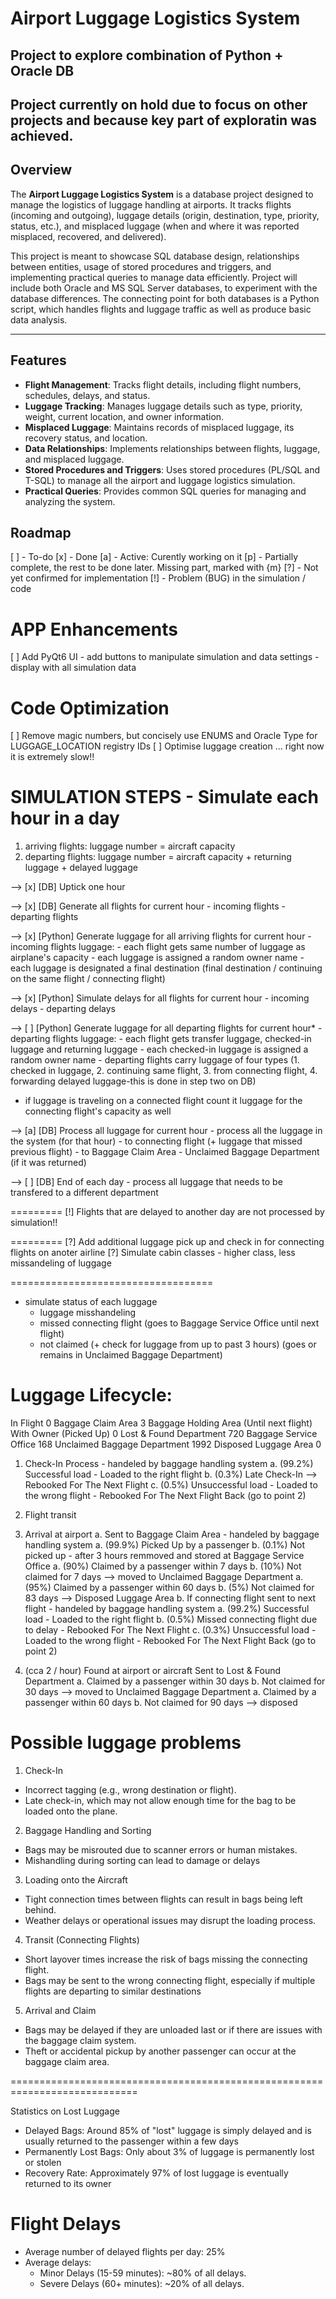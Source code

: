 # Airport Luggage Logistics System
## Project to explore combination of Python + Oracle DB
## Project currently on hold due to focus on other projects and because key part of exploratin was achieved.

## Overview

The **Airport Luggage Logistics System** is a database project designed to manage the logistics of luggage handling at airports. It tracks flights (incoming and outgoing), luggage details (origin, destination, type, priority, status, etc.), and misplaced luggage (when and where it was reported misplaced, recovered, and delivered). 

This project is meant to showcase SQL database design, relationships between entities, usage of stored procedures and triggers, and implementing practical queries to manage data efficiently. 
Project will include both Oracle and MS SQL Server databases, to experiment with the database differences. The connecting point for both databases is a Python script, which handles flights and luggage traffic as well as produce basic data analysis. 

---

## Features

- **Flight Management**: Tracks flight details, including flight numbers, schedules, delays, and status.
- **Luggage Tracking**: Manages luggage details such as type, priority, weight, current location, and owner information.
- **Misplaced Luggage**: Maintains records of misplaced luggage, its recovery status, and location.
- **Data Relationships**: Implements relationships between flights, luggage, and misplaced luggage.
- **Stored Procedures and Triggers**: Uses stored procedures (PL/SQL and T-SQL) to manage all the airport and luggage logistics simulation.
- **Practical Queries**: Provides common SQL queries for managing and analyzing the system.

## Roadmap
[ ] - To-do
[x] - Done
[a] - Active: Curently working on it
[p] - Partially complete, the rest to be done later. Missing part, marked with {m}
[?] - Not yet confirmed for implementation
[!] - Problem (BUG) in the simulation / code


APP Enhancements
==

[ ] Add PyQt6 UI 
    - add buttons to manipulate simulation and data settings
    - display with all simulation data


Code Optimization
==

[ ] Remove magic numbers, but concisely use ENUMS and Oracle Type for LUGGAGE_LOCATION registry IDs
[ ] Optimise luggage creation ... right now it is extremely slow!!

SIMULATION STEPS - Simulate each hour in a day
==

1. arriving flights: luggage number = aircraft capacity
2. departing flights: luggage number = aircraft capacity + returning luggage + delayed luggage



--> [x] [DB] Uptick one hour

--> [x] [DB] Generate all flights for current hour
    - incoming flights
    - departing flights

--> [x] [Python] Generate luggage for all arriving flights for current hour
    - incoming flights luggage:
        - each flight gets same number of luggage as airplane's capacity
        - each luggage is assigned a random owner name
        - each luggage is designated a final destination (final destination / continuing on the same flight / connecting flight)

--> [x] [Python] Simulate delays for all flights for current hour
    - incoming delays
    - departing delays

--> [ ] [Python] Generate luggage for all departing flights for current hour*
    - departing flights luggage:
        - each flight gets transfer luggage, checked-in luggage and returning luggage
        - each checked-in luggage is assigned a random owner name
        - departing flights carry luggage of four types (1. checked in luggage, 2. continuing same flight, 3. from connecting flight, 4. forwarding delayed luggage-this is done in step two on DB)

* if luggage is traveling on a connected flight count it luggage for the connecting flight's capacity as well


--> [a] [DB] Process all luggage for current hour
    - process all the luggage in the system (for that hour)
        - to connecting flight (+ luggage that missed previous flight)
        - to Baggage Claim Area
        - Unclaimed Baggage Department (if it was returned)


  

--> [ ] [DB] End of each day
    - process all luggage that needs to be transfered to a different department

=========
[!] Flights that are delayed to another day are not processed by simulation!!


=========
[?] Add additional luggage pick up and check in for connecting flights on anoter airline
[?] Simulate cabin classes - higher class, less missandeling of luggage

===================================

- simulate status of each luggage
    - luggage misshandeling
    - missed connecting flight (goes to Baggage Service Office until next flight)
    - not claimed (+ check for luggage from up to past 3 hours) (goes or remains in Unclaimed Baggage Department)
 



Luggage Lifecycle:
==
In Flight 0
Baggage Claim Area 3
Baggage Holding Area (Until next flight)
With Owner (Picked Up) 0
Lost & Found Department 720
Baggage Service Office 168
Unclaimed Baggage Department 1992
Disposed Luggage Area 0

1. Check-In Process - handeled by baggage handling system
    a. (99.2%) Successful load - Loaded to the right flight
    b. (0.3%) Late Check-In --> Rebooked For The Next Flight
    c. (0.5%) Unsuccessful load - Loaded to the wrong flight - Rebooked For The Next Flight Back (go to point 2)
   
2. Flight transit
    
3. Arrival at airport
    a. Sent to Baggage Claim Area - handeled by baggage handling system
        a. (99.9%) Picked Up by a passenger
        b. (0.1%) Not picked up - after 3 hours remmoved and stored at Baggage Service Office
            a. (90%) Claimed by a passenger within 7 days
            b. (10%) Not claimed for 7 days --> moved to Unclaimed Baggage Department 
                a. (95%) Claimed by a passenger within 60 days
                b. (5%) Not claimed for 83 days --> Disposed Luggage Area
    b. If connecting flight sent to next flight - handeled by baggage handling system
        a. (99.2%) Successful load - Loaded to the right flight
        b. (0.5%) Missed connecting flight due to delay - Rebooked For The Next Flight
        c. (0.3%) Unsuccessful load - Loaded to the wrong flight - Rebooked For The Next Flight Back (go to point 2)

4. (cca 2 / hour) Found at airport or aircraft
    Sent to Lost & Found Department
        a. Claimed by a passenger within 30 days
        b. Not claimed for 30 days --> moved to Unclaimed Baggage Department 
            a. Claimed by a passenger within 60 days
            b. Not claimed for 90 days --> disposed
 
Possible luggage problems
==

1. Check-In
- Incorrect tagging (e.g., wrong destination or flight).
- Late check-in, which may not allow enough time for the bag to be loaded onto the plane.

2. Baggage Handling and Sorting
- Bags may be misrouted due to scanner errors or human mistakes.
- Mishandling during sorting can lead to damage or delays

3. Loading onto the Aircraft
- Tight connection times between flights can result in bags being left behind.
- Weather delays or operational issues may disrupt the loading process.

4. Transit (Connecting Flights)
- Short layover times increase the risk of bags missing the connecting flight.
- Bags may be sent to the wrong connecting flight, especially if multiple flights are departing to similar destinations

5. Arrival and Claim
- Bags may be delayed if they are unloaded last or if there are issues with the baggage claim system.
- Theft or accidental pickup by another passenger can occur at the baggage claim area.

============================================================================

Statistics on Lost Luggage
- Delayed Bags: Around 85% of "lost" luggage is simply delayed and is usually returned to the passenger within a few days 
- Permanently Lost Bags: Only about 3% of luggage is permanently lost or stolen 
- Recovery Rate: Approximately 97% of lost luggage is eventually returned to its owner 


Flight Delays
==
- Average number of delayed flights per day: 25%
- Average delays:
    - Minor Delays  (15-59 minutes): ~80% of all delays.
    - Severe Delays (60+ minutes): ~20% of all delays.
